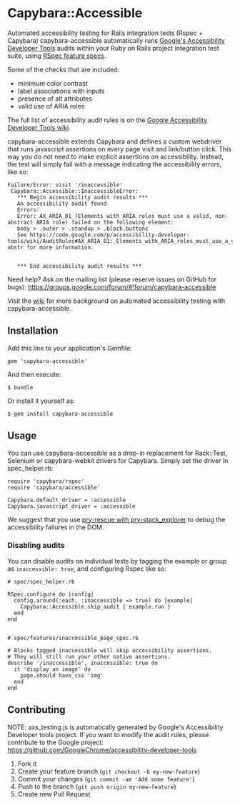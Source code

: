 # Capybara::Accessible

Automated accessibility testing for Rails integration tests (Rspec + Capybara)
capybara-accessible automatically runs [Google's Accessibility Developer Tools](https://code.google.com/p/accessibility-developer-tools/) audits within your Ruby on Rails project integration test suite, using [RSpec feature specs](https://www.relishapp.com/rspec/rspec-rails/docs/feature-specs/feature-spec).

Some of the checks that are included:
* minimum color contrast
* label associations with inputs
* presence of alt attributes
* valid use of ARIA roles

The full list of accessibility audit rules is on the [Google Accessibility Developer Tools wiki](https://code.google.com/p/accessibility-developer-tools/wiki/AuditRules).

capybara-accessible extends Capybara and defines a custom webdriver that runs javascript assertions on every page visit and link/button click.
This way you do not need to make explicit assertions on accessibility. Instead, the test will simply fail with a message indicating the accessibility errors, like so:

    Failure/Error: visit '/inaccessible'
     Capybara::Accessible::InaccessibleError:
       *** Begin accessibility audit results ***
       An accessibility audit found
       Errors:
       Error: AX_ARIA_01 (Elements with ARIA roles must use a valid, non-abstract ARIA role) failed on the following element:
       body > .outer > .standup > .block.buttons
       See https://code.google.com/p/accessibility-developer-tools/wiki/AuditRules#AX_ARIA_01:_Elements_with_ARIA_roles_must_use_a_valid,_non-abstr for more information.


       *** End accessibility audit results ***

Need help? Ask on the mailing list (please reserve issues on GitHub for bugs): https://groups.google.com/forum/#!forum/capybara-accessible

Visit the [wiki](https://github.com/Casecommons/capybara-accessible/wiki) for more background on automated accessibility testing with capybara-accessible.

## Installation

Add this line to your application's Gemfile:

    gem 'capybara-accessible'

And then execute:

    $ bundle

Or install it yourself as:

    $ gem install capybara-accessible

## Usage

You can use capybara-accessible as a drop-in replacement for Rack::Test, Selenium or capybara-webkit drivers for Capybara. Simply set the driver in spec_helper.rb:

    require 'capybara/rspec'
    require 'capybara/accessible'

    Capybara.default_driver = :accessible
    Capybara.javascript_driver = :accessible

We suggest that you use [pry-rescue with pry-stack_explorer](https://github.com/ConradIrwin/pry-rescue) to debug the accessibility failures in the DOM.

### Disabling audits
You can disable audits on individual tests by tagging the example or group as `inaccessible: true`, and configuring Rspec like so:

    # spec/spec_helper.rb

    RSpec.configure do |config|
      config.around(:each, :inaccessible => true) do |example|
        Capybara::Accessible.skip_audit { example.run }
      end
    end


    # spec/features/inaccessible_page_spec.rb

    # Blocks tagged inaccessible will skip accessibility assertions.
    # They will still run your other native assertions.
    describe '/inaccessible', inaccessible: true do 
      it 'display an image' do
        page.should have_css 'img'
      end
    end

## Contributing

NOTE: axs_testing.js is automatically generated by Google's Accessibility Developer tools project. If you want to modify the audit rules, please contribute to the Google project: https://github.com/GoogleChrome/accessibility-developer-tools

1. Fork it
2. Create your feature branch (`git checkout -b my-new-feature`)
3. Commit your changes (`git commit -am 'Add some feature'`)
4. Push to the branch (`git push origin my-new-feature`)
5. Create new Pull Request
